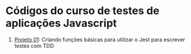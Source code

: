 # Códigos do curso de testes de aplicações Javascript

1. [Projeto 01](projeto01/): Criando funções básicas para utilizar o Jest para escrever testes com TDD
